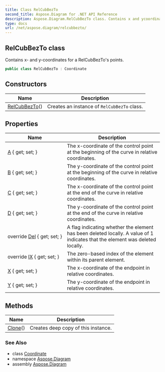 ```yaml
---
title: Class RelCubBezTo
second_title: Aspose.Diagram for .NET API Reference
description: Aspose.Diagram.RelCubBezTo class. Contains x and ycoordinates for a RelCubBezTos points
type: docs
url: /net/aspose.diagram/relcubbezto/
---
```

## RelCubBezTo class

Contains x- and y-coordinates for a RelCubBezTo's points.

```csharp
public class RelCubBezTo : Coordinate
```

## Constructors

| Name | Description |
| --- | --- |
| [RelCubBezTo](relcubbezto/)() | Creates an instance of `RelCubBezTo` class. |

## Properties

| Name | Description |
| --- | --- |
| [A](../../aspose.diagram/relcubbezto/a/) { get; set; } | The x-coordinate of the control point at the beginning of the curve in relative coordinates. |
| [B](../../aspose.diagram/relcubbezto/b/) { get; set; } | The y-coordinate of the control point at the beginning of the curve in relative coordinates. |
| [C](../../aspose.diagram/relcubbezto/c/) { get; set; } | The x-coordinate of the control point at the end of the curve in relative coordinates. |
| [D](../../aspose.diagram/relcubbezto/d/) { get; set; } | The y-coordinate of the control point at the end of the curve in relative coordinates. |
| override [Del](../../aspose.diagram/relcubbezto/del/) { get; set; } | A flag indicating whether the element has been deleted locally. A value of 1 indicates that the element was deleted locally. |
| override [IX](../../aspose.diagram/relcubbezto/ix/) { get; set; } | The zero-based index of the element within its parent element. |
| [X](../../aspose.diagram/relcubbezto/x/) { get; set; } | The x-coordinate of the endpoint in relative coordinates. |
| [Y](../../aspose.diagram/relcubbezto/y/) { get; set; } | The y-coordinate of the endpoint in relative coordinates. |

## Methods

| Name | Description |
| --- | --- |
| [Clone](../../aspose.diagram/coordinate/clone/)() | Creates deep copy of this instance. |

### See Also

* class [Coordinate](../coordinate/)
* namespace [Aspose.Diagram](../../aspose.diagram/)
* assembly [Aspose.Diagram](../../)


